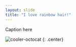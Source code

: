 ```yaml
---
layout: slide
title: "I love rainbow hair!"
---
```


Caption here

![cooler-octocat](https://octodex.github.com/images/twenty-percent-cooler-octocat.png)
{: .center}
